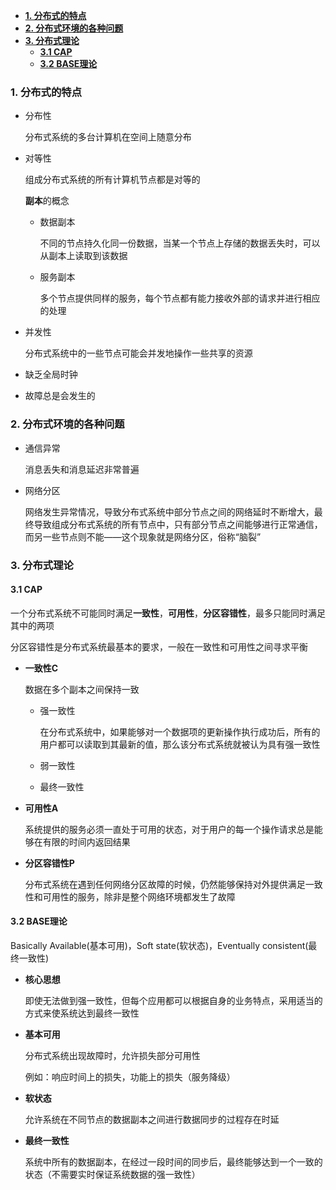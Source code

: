 - [**1. 分布式的特点**](#1-分布式的特点)
- [**2. 分布式环境的各种问题**](#2-分布式环境的各种问题)
- [**3. 分布式理论**](#3-分布式理论)
  - [**3.1 CAP**](#31-cap)
  - [**3.2 BASE理论**](#32-base理论)



### **1. 分布式的特点**

* 分布性

  分布式系统的多台计算机在空间上随意分布

* 对等性

  组成分布式系统的所有计算机节点都是对等的

  **副本**的概念

  * 数据副本

    不同的节点持久化同一份数据，当某一个节点上存储的数据丢失时，可以从副本上读取到该数据

  * 服务副本

    多个节点提供同样的服务，每个节点都有能力接收外部的请求并进行相应的处理

* 并发性

  分布式系统中的一些节点可能会并发地操作一些共享的资源

* 缺乏全局时钟

* 故障总是会发生的







### **2. 分布式环境的各种问题**

* 通信异常

  消息丢失和消息延迟非常普遍

* 网络分区

  网络发生异常情况，导致分布式系统中部分节点之间的网络延时不断增大，最终导致组成分布式系统的所有节点中，只有部分节点之间能够进行正常通信，而另一些节点则不能——这个现象就是网络分区，俗称“脑裂”



### **3. 分布式理论**



####  **3.1 CAP**

一个分布式系统不可能同时满足**一致性**，**可用性**，**分区容错性**，最多只能同时满足其中的两项

分区容错性是分布式系统最基本的要求，一般在一致性和可用性之间寻求平衡

* **一致性C**

  数据在多个副本之间保持一致

  * 强一致性

    在分布式系统中，如果能够对一个数据项的更新操作执行成功后，所有的用户都可以读取到其最新的值，那么该分布式系统就被认为具有强一致性

  * 弱一致性

  * 最终一致性

* **可用性A**

  系统提供的服务必须一直处于可用的状态，对于用户的每一个操作请求总是能够在有限的时间内返回结果

* **分区容错性P**

  分布式系统在遇到任何网络分区故障的时候，仍然能够保持对外提供满足一致性和可用性的服务，除非是整个网络环境都发生了故障



#### **3.2 BASE理论**

Basically Available(基本可用)，Soft state(软状态)，Eventually consistent(最终一致性)

* **核心思想**

  即使无法做到强一致性，但每个应用都可以根据自身的业务特点，采用适当的方式来使系统达到最终一致性

* **基本可用**

  分布式系统出现故障时，允许损失部分可用性

  例如：响应时间上的损失，功能上的损失（服务降级）

* **软状态**

  允许系统在不同节点的数据副本之间进行数据同步的过程存在时延

* **最终一致性**

  系统中所有的数据副本，在经过一段时间的同步后，最终能够达到一个一致的状态（不需要实时保证系统数据的强一致性）